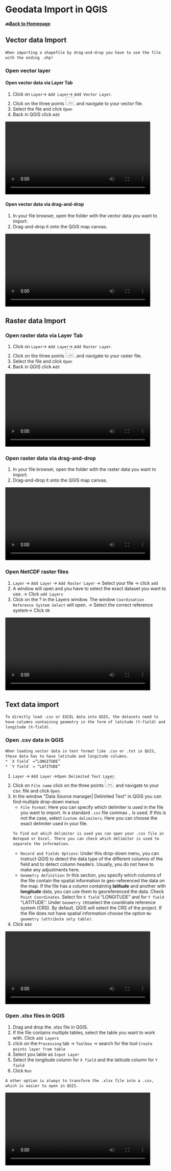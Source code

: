 # Geodata Import in QGIS


__🔙[Back to Homepage](/content/intro.md)__

## Vector data Import 

```{Tip}
When importing a shapefile by drag-and-drop you have to use the file with the ending .shp!
```
### Open vector layer

#### Open vector data via Layer Tab

1. Click on `Layer`-> `Add Layer`-> `Add Vector Layer`. 
2. Click on the three points ![](/fig/Three_points.png) and navigate to your vector file.
3. Select the file and click `Open`
4. Back in QGIS click `Add`


<video width="90%" controls src="https://github.com/GIScience/gis-training-resource-center/raw/main/fig/qgis_open_vector.mp4"></video>


#### Open vector data via drag-and-drop

1. In your file browser, open the folder with the vector data you want to import.
2. Drag-and-drop it onto the QGIS map canvas.

<video width="90%" controls src="https://github.com/GIScience/gis-training-resource-center/raw/main/fig/qgis_import_vector_d_d.mp4"></video>

## Raster data Import 

### Open raster data via Layer Tab

1. Click on `Layer`-> `Add Layer`-> `Add Raster Layer`. 
2. Click on the three points ![](/fig/Three_points.png) and navigate to your raster file.
3. Select the file and click `Open`
4. Back in QGIS click `Add`

<video width="90%" controls src="https://github.com/GIScience/gis-training-resource-center/raw/main/fig/qgis_open_raster.mp4"></video>


### Open raster data via drag-and-drop

1. In your file browser, open the folder with the raster data you want to import.
2. Drag-and-drop it onto the QGIS map canvas.

<video width="90%" controls src="https://github.com/GIScience/gis-training-resource-center/raw/main/fig/qgis_import_raster_d_d.mp4"></video>

### Open NetCDF raster files

1. `Layer` -> `Add Layer` -> `Add Raster Layer` -> Select your file -> click `add` 
2. A window will open and you have to select the exact dataset you want to use. -> Click `add Layers`
3. Click on the ? in the Layers window. The window `Coordination Reference System Select` will open. -> Select the correct reference system-> Click `OK`

<video width="90%" controls src="https://github.com/GIScience/gis-training-resource-center/raw/main/fig/qgis_import_NetCDF_raster.mp4"></video>


## Text data import

```{Tip}
To directly load .csv or EXCEL data into QGIS, the datasets need to have columns containing geometry in the form of latitude (Y-field) and longitude (X-field). 
```

### Open .csv data in QGIS

```{Note}
When loading vector data in text format like .csv or .txt in QGIS, these data has to have latitude and longitude columns. 
* `X field` =“LONGITUDE” 
* `Y field` = “LATITUDE”
```

1.  `Layer` -> `Add Layer` ->`Open Delimited Text Layer`.
2. Click on `File name` click on the three points ![](/fig/Three_points.png) and navigate to your csv. file and click `Open`.
3. In the window "Data Source manager| Delimited Text" in QGIS you can find multiple drop-down menus
    * `File Format`: Here you can specify which delimiter is used in the file you want to import. In a standard `.csv` file commas `,` is used. If this is not the case, select `Custom delimiters`. Here you can choose the exact delimiter used in your file. 
    ```{Tip}
    To find out which delimiter is used you can open your .csv file in Notepad or Excel. There you can check which delimiter is used to separate the information.
    ```
    * `Record and Fields Options`: Under this drop-down menu, you can instruct QGIS to detect the data type of the different columns of the field and to detect column headers. Usually, you do not have to make any adjustments here.
    * `Geometry definition`: In this section, you specify which columns of the file contain the spatial information to geo-referenced the data on the map. If the file has a column containing __latitude__ and another with __longitude__ data, you can use them to georeferenced the data. Check `Point Coordinates`. Select for `X field` “LONGITUDE” and for `Y field` “LATITUDE”.
    Under `Geometry CRS`select the coordinate reference system (CRS). By default, QGIS will select the CRS of the project. 
    If the file does not have spatial information choose the option `No geometry (attribute only table)`.
4. Click `Add`

<video width="90%" controls src="https://github.com/GIScience/gis-training-resource-center/raw/main/fig/qgis_open_textfile.mp4"></video>

### Open .xlsx files in QGIS

1. Drag and drop the .xlsx file in QGIS.
2. If the file contains multiple tables, select the table you want to work with. Click `add Layers`
3. click on the `Processing` tab -> `Toolbox` -> search for the tool `Create points layer from table`
4. Select you table as `Input Layer`
5. Select the  longitude column for `X field` and the latitude column for `Y field`
6. Click `Run`

```{Tip}
A other option is always to transform the .xlsx file into a .csv, which is easier to open in QGIS.
```

<video width="90%" controls src="https://github.com/GIScience/gis-training-resource-center/raw/main/fig/qgis_open_xlsx.mp4"></video>





